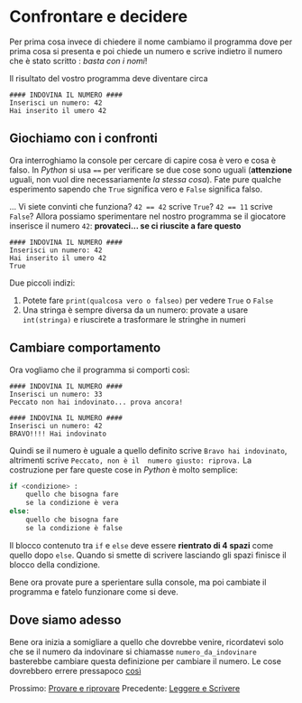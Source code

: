 # Confrontare e decidere

Per prima cosa invece di chiedere il nome cambiamo il programma dove per prima cosa si presenta e poi chiede un numero
e scrive indietro il numero che è stato scritto : *basta con i nomi*!

Il risultato del vostro programma deve diventare circa

    #### INDOVINA IL NUMERO ####
    Inserisci un numero: 42
    Hai inserito il umero 42

## Giochiamo con i confronti

Ora interroghiamo la console per cercare di capire cosa è vero e cosa è falso. In *Python* si usa `==` per verificare
se due cose sono uguali (**attenzione** uguali, non vuol dire necessariamente *la stessa cosa*). Fate pure qualche 
esperimento sapendo che `True` significa vero e `False` significa falso.


... Vi siete convinti che funziona? `42 == 42` scrive `True`? `42 == 11` scrive `False`? Allora possiamo sperimentare 
 nel nostro programma se il giocatore inserisce il numero `42`: **provateci... se ci riuscite a fare questo**
 
    #### INDOVINA IL NUMERO ####
    Inserisci un numero: 42
    Hai inserito il umero 42
    True

Due piccoli indizi:

1. Potete fare `print(qualcosa vero o falseo)` per vedere `True` o `False`
2. Una stringa è sempre diversa da un numero: provate a usare `int(stringa)` e riuscirete a trasformare le stringhe in
numeri

## Cambiare comportamento

Ora vogliamo che il programma si comporti così:

    #### INDOVINA IL NUMERO ####
    Inserisci un numero: 33
    Peccato non hai indovinato... prova ancora!
    
    #### INDOVINA IL NUMERO ####
    Inserisci un numero: 42
    BRAVO!!!! Hai indovinato

Quindi se il numero è uguale a quello definito scrive `Bravo hai indovinato`, altrimenti scrive `Peccato, non è il 
numero giusto: riprova.` La costruzione per fare queste cose in *Python* è molto semplice:

```python
if <condizione> :
    quello che bisogna fare
    se la condizione è vera
else:
    quello che bisogna fare
    se la condizione è false
```

Il blocco contenuto tra `if` e `else` deve essere **rientrato di 4 spazi** come quello dopo `else`. Quando si smette 
di scrivere lasciando gli spazi finisce il blocco della condizione.

Bene ora provate pure a sperientare sulla console, ma poi cambiate il programma e fatelo funzionare come si deve.

## Dove siamo adesso

Bene ora inizia a somigliare a quello che dovrebbe venire, ricordatevi solo che se il numero da indovinare si chiamasse
`numero_da_indovinare` basterebbe cambiare questa definizione per cambiare il numero. Le cose dovrebbero errere
pressapoco [così](confrontare.py)

Prossimo: [Provare e riprovare](ciclo.md)
Precedente: [Leggere e Scrivere](leggere_scrivere.md)
